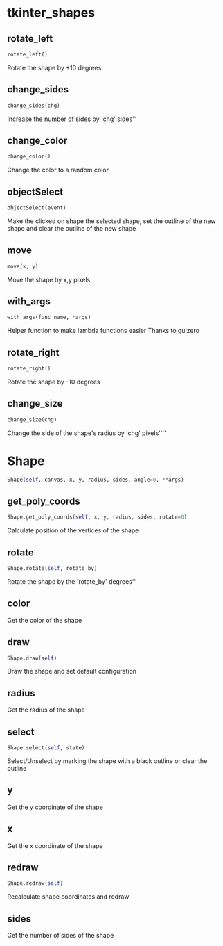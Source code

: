 <h1 id="tkinter_shapes">tkinter_shapes</h1>


<h2 id="tkinter_shapes.rotate_left">rotate_left</h2>

```python
rotate_left()
```
Rotate the shape by +10 degrees
<h2 id="tkinter_shapes.change_sides">change_sides</h2>

```python
change_sides(chg)
```
Increase the number of sides by 'chg' sides''
<h2 id="tkinter_shapes.change_color">change_color</h2>

```python
change_color()
```
Change the color to a random color
<h2 id="tkinter_shapes.objectSelect">objectSelect</h2>

```python
objectSelect(event)
```
Make the clicked on shape the selected shape, set the outline of
the new shape and clear the outline of the new shape
<h2 id="tkinter_shapes.move">move</h2>

```python
move(x, y)
```
Move the shape by x,y pixels
<h2 id="tkinter_shapes.with_args">with_args</h2>

```python
with_args(func_name, *args)
```
Helper function to make lambda functions easier
Thanks to guizero
<h2 id="tkinter_shapes.rotate_right">rotate_right</h2>

```python
rotate_right()
```
Rotate the shape by -10 degrees
<h2 id="tkinter_shapes.change_size">change_size</h2>

```python
change_size(chg)
```
Change the side of the shape's radius by 'chg' pixels''''
<h1 id="tkinter_shapes.Shape">Shape</h1>

```python
Shape(self, canvas, x, y, radius, sides, angle=0, **args)
```

<h2 id="tkinter_shapes.Shape.get_poly_coords">get_poly_coords</h2>

```python
Shape.get_poly_coords(self, x, y, radius, sides, rotate=0)
```
Calculate position of the vertices of the shape
<h2 id="tkinter_shapes.Shape.rotate">rotate</h2>

```python
Shape.rotate(self, rotate_by)
```
Rotate the shape by the 'rotate_by' degrees''
<h2 id="tkinter_shapes.Shape.color">color</h2>

Get the color of the shape
<h2 id="tkinter_shapes.Shape.draw">draw</h2>

```python
Shape.draw(self)
```
Draw the shape and set default configuration
<h2 id="tkinter_shapes.Shape.radius">radius</h2>

Get the radius of the shape
<h2 id="tkinter_shapes.Shape.select">select</h2>

```python
Shape.select(self, state)
```
Select/Unselect by marking the shape with a black outline or clear the outline
<h2 id="tkinter_shapes.Shape.y">y</h2>

Get the y coordinate of the shape
<h2 id="tkinter_shapes.Shape.x">x</h2>

Get the x coordinate of the shape
<h2 id="tkinter_shapes.Shape.redraw">redraw</h2>

```python
Shape.redraw(self)
```
Recalculate shape coordinates and redraw
<h2 id="tkinter_shapes.Shape.sides">sides</h2>

Get the number of sides of the shape
